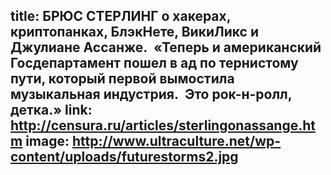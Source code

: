 title: БРЮС СТЕРЛИНГ о хакерах, криптопанках, БлэкНете, ВикиЛикс и Джулиане Ассанже.  «Теперь и американский Госдепартамент пошел в ад по тернистому пути, который первой вымостила музыкальная индустрия.  Это рок-н-ролл, детка.»
link: http://censura.ru/articles/sterlingonassange.htm
image: http://www.ultraculture.net/wp-content/uploads/futurestorms2.jpg
---
